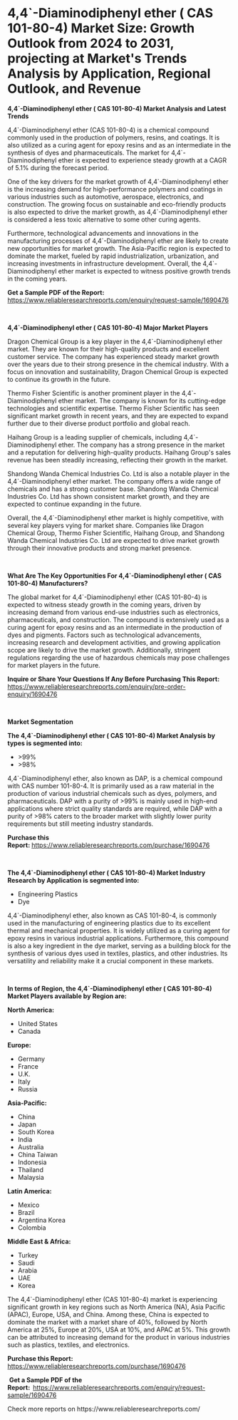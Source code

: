 <p><h1>4,4`-Diaminodiphenyl ether ( CAS 101-80-4) Market Size: Growth Outlook from 2024 to 2031, projecting at Market's Trends Analysis by Application, Regional Outlook, and Revenue</h1></p><p><strong>4,4`-Diaminodiphenyl ether ( CAS 101-80-4) Market Analysis and Latest Trends</strong></p>
<p><p>4,4`-Diaminodiphenyl ether (CAS 101-80-4) is a chemical compound commonly used in the production of polymers, resins, and coatings. It is also utilized as a curing agent for epoxy resins and as an intermediate in the synthesis of dyes and pharmaceuticals. The market for 4,4`-Diaminodiphenyl ether is expected to experience steady growth at a CAGR of 5.1% during the forecast period.</p><p>One of the key drivers for the market growth of 4,4`-Diaminodiphenyl ether is the increasing demand for high-performance polymers and coatings in various industries such as automotive, aerospace, electronics, and construction. The growing focus on sustainable and eco-friendly products is also expected to drive the market growth, as 4,4`-Diaminodiphenyl ether is considered a less toxic alternative to some other curing agents.</p><p>Furthermore, technological advancements and innovations in the manufacturing processes of 4,4`-Diaminodiphenyl ether are likely to create new opportunities for market growth. The Asia-Pacific region is expected to dominate the market, fueled by rapid industrialization, urbanization, and increasing investments in infrastructure development. Overall, the 4,4`-Diaminodiphenyl ether market is expected to witness positive growth trends in the coming years.</p></p>
<p><strong>Get a Sample PDF of the Report:&nbsp;</strong> <a href="https://www.reliableresearchreports.com/enquiry/request-sample/1690476">https://www.reliableresearchreports.com/enquiry/request-sample/1690476</a></p>
<p>&nbsp;</p>
<p><strong>4,4`-Diaminodiphenyl ether ( CAS 101-80-4) Major Market Players</strong></p>
<p><p>Dragon Chemical Group is a key player in the 4,4`-Diaminodiphenyl ether market. They are known for their high-quality products and excellent customer service. The company has experienced steady market growth over the years due to their strong presence in the chemical industry. With a focus on innovation and sustainability, Dragon Chemical Group is expected to continue its growth in the future.</p><p>Thermo Fisher Scientific is another prominent player in the 4,4`-Diaminodiphenyl ether market. The company is known for its cutting-edge technologies and scientific expertise. Thermo Fisher Scientific has seen significant market growth in recent years, and they are expected to expand further due to their diverse product portfolio and global reach.</p><p>Haihang Group is a leading supplier of chemicals, including 4,4`-Diaminodiphenyl ether. The company has a strong presence in the market and a reputation for delivering high-quality products. Haihang Group's sales revenue has been steadily increasing, reflecting their growth in the market.</p><p>Shandong Wanda Chemical Industries Co. Ltd is also a notable player in the 4,4`-Diaminodiphenyl ether market. The company offers a wide range of chemicals and has a strong customer base. Shandong Wanda Chemical Industries Co. Ltd has shown consistent market growth, and they are expected to continue expanding in the future.</p><p>Overall, the 4,4`-Diaminodiphenyl ether market is highly competitive, with several key players vying for market share. Companies like Dragon Chemical Group, Thermo Fisher Scientific, Haihang Group, and Shandong Wanda Chemical Industries Co. Ltd are expected to drive market growth through their innovative products and strong market presence.</p></p>
<p>&nbsp;</p>
<p><strong>What Are The Key Opportunities For 4,4`-Diaminodiphenyl ether ( CAS 101-80-4) Manufacturers?</strong></p>
<p><p>The global market for 4,4`-Diaminodiphenyl ether (CAS 101-80-4) is expected to witness steady growth in the coming years, driven by increasing demand from various end-use industries such as electronics, pharmaceuticals, and construction. The compound is extensively used as a curing agent for epoxy resins and as an intermediate in the production of dyes and pigments. Factors such as technological advancements, increasing research and development activities, and growing application scope are likely to drive the market growth. Additionally, stringent regulations regarding the use of hazardous chemicals may pose challenges for market players in the future.</p></p>
<p><strong>Inquire or Share Your Questions If Any Before Purchasing This Report:</strong> <a href="https://www.reliableresearchreports.com/enquiry/pre-order-enquiry/1690476">https://www.reliableresearchreports.com/enquiry/pre-order-enquiry/1690476</a></p>
<p>&nbsp;</p>
<p><strong>Market Segmentation</strong></p>
<p><strong>The 4,4`-Diaminodiphenyl ether ( CAS 101-80-4) Market Analysis by types is segmented into:</strong></p>
<p><ul><li>>99%</li><li>>98%</li></ul></p>
<p><p>4,4`-Diaminodiphenyl ether, also known as DAP, is a chemical compound with CAS number 101-80-4. It is primarily used as a raw material in the production of various industrial chemicals such as dyes, polymers, and pharmaceuticals. DAP with a purity of >99% is mainly used in high-end applications where strict quality standards are required, while DAP with a purity of >98% caters to the broader market with slightly lower purity requirements but still meeting industry standards.</p></p>
<p><strong>Purchase this Report:&nbsp;</strong><a href="https://www.reliableresearchreports.com/purchase/1690476">https://www.reliableresearchreports.com/purchase/1690476</a></p>
<p>&nbsp;</p>
<p><strong>The 4,4`-Diaminodiphenyl ether ( CAS 101-80-4) Market Industry Research by Application is segmented into:</strong></p>
<p><ul><li>Engineering Plastics</li><li>Dye</li></ul></p>
<p><p>4,4`-Diaminodiphenyl ether, also known as CAS 101-80-4, is commonly used in the manufacturing of engineering plastics due to its excellent thermal and mechanical properties. It is widely utilized as a curing agent for epoxy resins in various industrial applications. Furthermore, this compound is also a key ingredient in the dye market, serving as a building block for the synthesis of various dyes used in textiles, plastics, and other industries. Its versatility and reliability make it a crucial component in these markets.</p></p>
<p>&nbsp;</p>
<p><strong>In terms of Region, the 4,4`-Diaminodiphenyl ether ( CAS 101-80-4) Market Players available by Region are:</strong></p>
<p>
    <p> <strong> North America: </strong>
        <ul>
            <li>United States</li>
            <li>Canada</li>
        </ul>
        </p> 
    <p> <strong> Europe: </strong>
        <ul>
            <li>Germany</li>
            <li>France</li>
            <li>U.K.</li>
            <li>Italy</li>
            <li>Russia</li>
        </ul>
        </p> 
    <p> <strong> Asia-Pacific: </strong>
        <ul>
            <li>China</li>
            <li>Japan</li>
            <li>South Korea</li>
            <li>India</li>
            <li>Australia</li>
            <li>China Taiwan</li>
            <li>Indonesia</li>
            <li>Thailand</li>
            <li>Malaysia</li>
        </ul>
        </p> 
    <p> <strong> Latin America: </strong>
        <ul>
            <li>Mexico</li>
            <li>Brazil</li>
            <li>Argentina Korea</li>
            <li>Colombia</li>
        </ul>
        </p> 
    <p> <strong> Middle East & Africa: </strong>
        <ul>
            <li>Turkey</li>
            <li>Saudi</li>
            <li>Arabia</li>
            <li>UAE</li>
            <li>Korea</li>
        </ul>
    </p>
    </p>
<p><p>The 4,4`-Diaminodiphenyl ether (CAS 101-80-4) market is experiencing significant growth in key regions such as North America (NA), Asia Pacific (APAC), Europe, USA, and China. Among these, China is expected to dominate the market with a market share of 40%, followed by North America at 25%, Europe at 20%, USA at 10%, and APAC at 5%. This growth can be attributed to increasing demand for the product in various industries such as plastics, textiles, and electronics.</p></p>
<p><strong>Purchase this Report: </strong><a href="https://www.reliableresearchreports.com/purchase/1690476">https://www.reliableresearchreports.com/purchase/1690476</a></p>
<p>&nbsp;<strong>Get a Sample PDF of the Report:&nbsp;&nbsp;</strong><a href="https://www.reliableresearchreports.com/enquiry/request-sample/1690476">https://www.reliableresearchreports.com/enquiry/request-sample/1690476</a></p>
<p><strong></strong></p>
<p>Check more reports on https://www.reliableresearchreports.com/</p>
